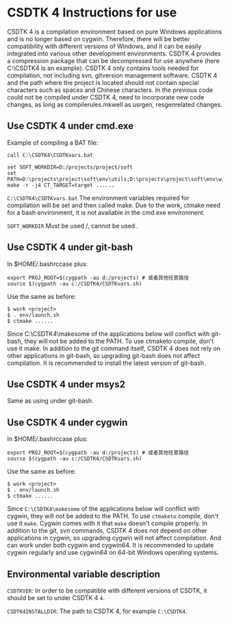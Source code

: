 
CSDTK 4 Instructions for use
================
CSDTK 4 is a compilation environment based on pure Windows applications and is no longer based on cygwin. Therefore, there will be better compatibility with different versions of Windows, and it can be easily integrated into various other development environments.
CSDTK 4 provides a compression package that can be decompressed for use anywhere (here C:\CSDTK4 is an example).
CSDTK 4 only contains tools needed for compilation, not including svn, gitversion management software.
CSDTK 4 and the path where the project is located should not contain special characters such as spaces and Chinese characters.
In the previous code could not be compiled under CSDTK 4, need to incorporate new code changes, as long as compilerules.mkwell as
 usrgen, resgenrelated changes.

Use CSDTK 4 under cmd.exe
---------------------
Example of compiling a BAT file:
```
call C:\CSDTK4\CSDTKvars.bat

set SOFT_WORKDIR=D:/projects/project/soft
set PATH=D:\projects\project\soft\env\utils;D:\projects\project\soft\env\win32;%PATH%
make -r -j4 CT_TARGET=target ......
```

`C:\CSDTK4\CSDTKvars.bat` The environment variables required for compilation will be set and then called make. Due to the work, ctmake
need for a bash environment, it is not available in the cmd.exe environment.

`SOFT_WORKDIR` Must be used /, cannot be used \.

Use CSDTK 4 under git-bash
----------------------

In $HOME/.bashrccase plus:
```
export PROJ_ROOT=$(cygpath -au d:/projects) # 或者其他任意路径
source $(cygpath -au c:/CSDTK4/CSDTKvars.sh)
```

Use the same as before:
```
$ work <project>
$ . env/launch.sh
$ ctmake ......
```

Since C:\CSDTK4\makesome of the applications below will conflict with git-bash, they will not be added to the PATH.
To use ctmaketo compile, don't use it make.
In addition to the git command itself, CSDTK 4 does not rely on other applications in git-bash, so upgrading git-bash does not affect compilation. It is recommended to install the latest version of git-bash.

Use CSDTK 4 under msys2
----------------------

Same as using under git-bash.

Use CSDTK 4 under cygwin
----------------------

In $HOME/.bashrccase plus:
```
export PROJ_ROOT=$(cygpath -au d:/projects) # 或者其他任意路径
source $(cygpath -au c:/CSDTK4/CSDTKvars.sh)
```

Use the same as before:
```
$ work <project>
$ . env/launch.sh
$ ctmake ......
```

Since `C:\CSDTK4\makesome` of the applications below will conflict with cygwin, they will not be added to the PATH.
To use `ctmaketo` compile, don't use it `make`. Cygwin comes with it that `make` doesn't compile properly.
In addition to the git, svn commands, CSDTK 4 does not depend on other applications in cygwin, so upgrading cygwin will not affect compilation. And can work under both cygwin and cygwin64. It is recommended to update cygwin regularly and use cygwin64 on 64-bit Windows operating systems.

Environmental variable description
----------

`CSDTKVER`: In order to be compatible with different versions of CSDTK, it should be set to under CSDTK 4 `4`.

`CSDTK4INSTALLDIR`: The path to CSDTK 4, for example `C:\CSDTK4`.